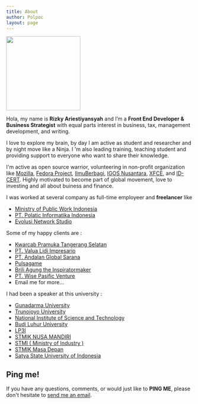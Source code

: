 ```yaml
---
title: About
author: Polpoc
layout: page
---
```


  <img alt="" src="http://en.gravatar.com/userimage/24637430/bd861150ece04c59dff2ca785562b354?size=200" width="200" height="200" />

Hola, my name is __Rizky Ariestiyansyah__ and I’m a __Front End Developer & Business Strategist__ with equal parts interest in business, tax, management development, and writing.

I love to explore my brain, by day I am active as student and researcher and by night move like a Ninja. I 'm also leading training, teaching student and providing support to everyone who want to share their knowledge.

I'm active as open source warrior, volunteering in non-profit organization like [Mozilla](https://mozillians.org/en-US/u/ariestiyansyah), [Fedora Project](http://fedoraproject.org), [IlmuBerbagi](http://ilmuberbagi.or.id), [IGOS Nusantara](http://igosnusantara.or.id), [XFCE](http://xfce.org), and [ID-CERT](http://www.cert.or.id). Highly motivated to become part of global movement, love to investing and all about buiness and finance.

I was worked at several company as full-time employeer and __freelancer__ like
 
- [Ministry of Public Work Indonesia](http://litbang.pu.go.id/)
- [PT. Polatic Informatika Indonesia](http://polatic.co.id)
- [Evolusi Network Studio](http://evonestudio.com)

Some of my happy clients are :

- [Kwarcab Pramuka Tangerang Selatan](http://pramukatangsel.or.id)
- [PT. Valua Lidi Impresario](http://valuatraining.com) 
- [PT. Andalan Global Sarana](http://www.properti1001.com)
- [Pulsagame](http://pulsagame.com)
- [Brili Agung the Inspiratormaker](http://briliagung.com)
- [PT. Wise Pasific Venture](https://www.linkedin.com/company/8995616?goback=.anb_3942786_*2_*1_*1_*1_*1_*1&trk=prof-exp-company-name) 
- Email me for more...

I had been a speaker at this university :

- [Gunadarma University ](http://gunadarma.ac.id) 
- [Trunojoyo University](http://trunojoyo.ac.id) 
- [National Institute of Science and Technology](http://www.istn.ac.id/) 
- [Budi Luhur University](http://budiluhur.ac.id) 
- [LP3I](http://lp3i.ac.id) 
- [STMIK NUSA MANDIRI](http://nusamandiri.ac.id) 
- [STMI ( Ministry of Industry )](http://stmi.ac.id) 
- [STMIK Masa Depan](http://masadepan.ac.id/) 
- [Satya State University of Indonesia](http://usni.ac.id) 

## Ping me!

If you have any questions, comments, or would just like to __PING ME__, please don't hesitate to  [send me an email](mailto:ariestiyansyah.rizky@gmail.com). 

